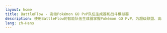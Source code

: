 ```yaml
---
layout: home
title: BattleFlow - 高级Pokémon GO PvP队伍生成器和战斗模拟器
description: 使用BattleFlow的智能队伍生成器掌握Pokémon GO PvP。为超级联盟、高级联盟和大师联盟创建优化队伍。配备战斗模拟器、IV计算器、元排名和队伍评分系统，助您在GO对战联盟取得成功。
lang: zh-Hans
---
```

